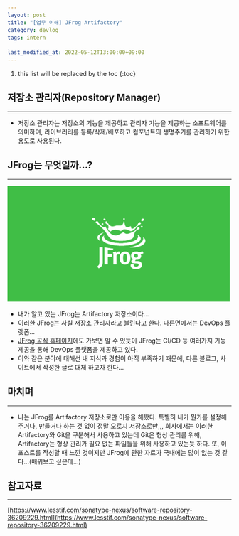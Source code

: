 ```yaml
---
layout: post
title: "[업무 이해] JFrog Artifactory"
category: devlog
tags: intern

last_modified_at: 2022-05-12T13:00:00+09:00
---
```


1. this list will be replaced by the toc
{:toc}

## 저장소 관리자(Repository Manager)
---
+ 저장소 관리자는 저장소의 기능을 제공하고 관리자 기능을 제공하는 소프트웨어를 의미하며, 라이브러리를 등록/삭제/배포하고 컴포넌트의 생명주기를 관리하기 위한 용도로 사용된다.

## JFrog는 무엇일까...?
---
<img src="/assets/img/post-img/intern/2022-05-12-intern-7/jfrog.png" width=500>

+ 내가 알고 있는 JFrog는 Artifactory 저장소이다...
+ 이러한 JFrog는 사실 저장소 관리자라고 불린다고 한다. 다른면에서는 DevOps 플랫폼...
+ [JFrog 공식 홈페이지](https://jfrog.com/)에도 가보면 알 수 있듯이 JFrog는 CI/CD 등 여러가지 기능 제공을 통해 DevOps 플랫폼을 제공하고 있다.
+ 이와 같은 분야에 대해선 내 지식과 경험이 아직 부족하기 때문에, 다른 블로그, 사이트에서 작성한 글로 대체 하고자 한다...

## 마치며
---
+ 나는 JFrog를 Artifactory 저장소로만 이용을 해봤다. 특별히 내가 뭔가를 설정해주거나, 만들거나 하는 것 없이 정말 오로지 저장소로만,,, 회사에서는 이러한 Artifactory와 Git을 구분해서 사용하고 있는데 Git은 형상 관리를 위해, Artifactory는 형상 관리가 필요 없는 파일들을 위해 사용하고 있는듯 하다. 또, 이 포스트를 작성할 때 느낀 것이지만 JFrog에 관한 자료가 국내에는 많이 없는 것 같다...(배워보고 싶은데...)

## 참고자료
---
[https://www.lesstif.com/sonatype-nexus/software-repository-36209229.html](https://www.lesstif.com/sonatype-nexus/software-repository-36209229.html)